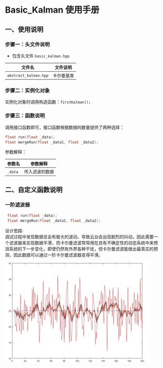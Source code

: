 # Basic_Kalman 使用手册


## 一、使用说明


### 步骤一：头文件说明

- 包含头文件 `basic_kalman.hpp`

| 文件名                  | 文件说明                                   |
| ---------------------- | ------------------------------------------- |
| `abstract_kalman.hpp`   | 卡尔曼基类           |

### 步骤二：实例化对象

实例化对象时调用构造函数：`firstKalman();`

  
### 步骤三：函数说明

调用接口函数即可，接口函数根据数据的数量提供了两种选择：

  ```cpp
  float run(float _data);
  float mergeRun(float _data1, float _data2);
  ```

  参数解释：

  | 参数名          | 参数解释                                                           |
  | --------------- | ------------------------------------------------------------------ |
  | `_data`    | 传入滤波的数据                                      |

## 二、自定义函数说明


### 一阶滤波器
 ```cpp
  float run(float _data);
  float mergeRun(float _data1, float _data2);
  ```

 设计思路:  
 调试过程中发现数据总会有极大的波动，导致云台会出现剧烈的抖动，因此需要一个滤波器来实现数据平滑，而卡尔曼滤波常常用在具有不确定性的动态系统中来预测系统的下一步变化，即使仍然有外界各种干扰，但卡尔曼滤波能做出最真实的预测，因此数据可以通过一阶卡尔曼滤波器变得平滑。

 ![卡尔数据前后变化图](../Image/卡尔数据前后变化图.png) 
